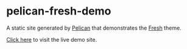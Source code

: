 pelican-fresh-demo
==================

A static site generated by [Pelican](http://getpelican.com) that demonstrates the [Fresh](http://github.com/jsliang/pelican-fresh) theme.

[Click here](http://jsliang.com/pelican-fresh-demo/blog/) to visit the live demo site.
